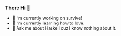 ### There Hi 👋

- 🔭 I’m currently working on survive!
- 🌱 I’m currently learning how to love.                                                                                                                    
- 💬 Ask me about Haskell cuz I know nothing about it.
<!--
**CyanPineapple/CyanPineapple** is a ✨ _special_ ✨ repository because its `README.md` (this file) appears on your GitHub profile.

Here are some ideas to get you started:

- 🔭 I’m currently working on ...
- 🌱 I’m currently learning ...
- 👯 I’m looking to collaborate on ...
- 🤔 I’m looking for help with ...
- 💬 Ask me about ...
- 📫 How to reach me: ...
- 😄 Pronouns: ...
- ⚡ Fun fact: ...
-->

